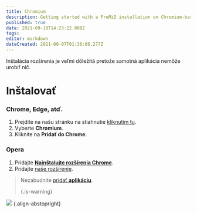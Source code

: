 ```yaml
---
title: Chromium
description: Getting started with a PreMiD installation on Chromium-based browsers
published: true
date: 2021-09-18T14:23:22.008Z
tags: 
editor: markdown
dateCreated: 2021-09-07T01:36:06.277Z
---
```


Inštalácia rozšírenia je veľmi dôležitá pretože samotná aplikácia nemôže urobiť nič.

# Inštalovať
### Chrome, Edge, atď.
1. Prejdite na našu stránku na stiahnutie [kliknutím tu](https://premid.app/downloads).
2. Vyberte **Chromium**.
3. Kliknite na **Pridať do Chrome**.

### Opera
1. Pridajte **[Nainštalujte rozšírenia Chrome](https://addons.opera.com/en/extensions/details/install-chrome-extensions/)**.
2. Pridajte [naše rozšírenie](https://premid.app/downloads).

> Nezabudnite [pridať **aplikáciu**](/install). 
> 
> {.is-warning}

![](https://img.icons8.com/color/2x/chrome.png) {.align-abstopright}